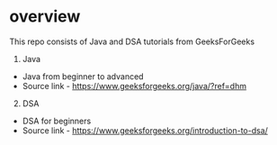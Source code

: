 # overview 
This repo consists of Java and DSA tutorials from GeeksForGeeks

1. Java
- Java from beginner to advanced
- Source link - https://www.geeksforgeeks.org/java/?ref=dhm

2. DSA
- DSA for beginners
- Source link - https://www.geeksforgeeks.org/introduction-to-dsa/

